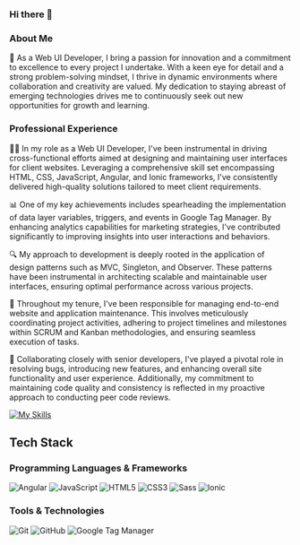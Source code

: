 ### Hi there 👋

### About Me

🌟 As a Web UI Developer, I bring a passion for innovation and a commitment to excellence to every project I undertake. With a keen eye for detail and a strong problem-solving mindset, I thrive in dynamic environments where collaboration and creativity are valued. My dedication to staying abreast of emerging technologies drives me to continuously seek out new opportunities for growth and learning.

### Professional Experience

👨‍💻 In my role as a Web UI Developer, I've been instrumental in driving cross-functional efforts aimed at designing and maintaining user interfaces for client websites. Leveraging a comprehensive skill set encompassing HTML, CSS, JavaScript, Angular, and Ionic frameworks, I've consistently delivered high-quality solutions tailored to meet client requirements.

📊 One of my key achievements includes spearheading the implementation of data layer variables, triggers, and events in Google Tag Manager. By enhancing analytics capabilities for marketing strategies, I've contributed significantly to improving insights into user interactions and behaviors.

🔍 My approach to development is deeply rooted in the application of design patterns such as MVC, Singleton, and Observer. These patterns have been instrumental in architecting scalable and maintainable user interfaces, ensuring optimal performance across various projects.

🚀 Throughout my tenure, I've been responsible for managing end-to-end website and application maintenance. This involves meticulously coordinating project activities, adhering to project timelines and milestones within SCRUM and Kanban methodologies, and ensuring seamless execution of tasks.

🤝 Collaborating closely with senior developers, I've played a pivotal role in resolving bugs, introducing new features, and enhancing overall site functionality and user experience. Additionally, my commitment to maintaining code quality and consistency is reflected in my proactive approach to conducting peer code reviews.

[![My Skills](https://skillicons.dev/icons?i=aws,gcp,azure,react,vue,flutter&perline=3)](https://skillicons.dev)


## Tech Stack

### Programming Languages & Frameworks
![Angular](https://img.shields.io/badge/-Angular-DD0031?style=flat&logo=angular&logoColor=white)
![JavaScript](https://img.shields.io/badge/-JavaScript-F7DF1E?style=flat&logo=javascript&logoColor=black)
![HTML5](https://img.shields.io/badge/-HTML5-E34F26?style=flat&logo=html5&logoColor=white)
![CSS3](https://img.shields.io/badge/-CSS3-1572B6?style=flat&logo=css3&logoColor=white)
![Sass](https://img.shields.io/badge/-Sass-CC6699?style=flat&logo=sass&logoColor=white)
![Ionic](https://img.shields.io/badge/-Ionic-3880FF?style=flat&logo=ionic&logoColor=white)
### Tools & Technologies
![Git](https://img.shields.io/badge/-Git-F05032?style=flat&logo=git&logoColor=white)
![GitHub](https://img.shields.io/badge/-GitHub-181717?style=flat&logo=github&logoColor=white)
![Google Tag Manager](https://img.shields.io/badge/-Google%20Tag%20Manager-4285F4?style=flat&logo=google-tag-manager&logoColor=white)



<!--
**rachcampitos/rachcampitos** is a ✨ _special_ ✨ repository because its `README.md` (this file) appears on your GitHub profile.

Here are some ideas to get you started:

- 🔭 I’m currently working on ...
- 🌱 I’m currently learning ...
- 👯 I’m looking to collaborate on ...
- 🤔 I’m looking for help with ...
- 💬 Ask me about ...
- 📫 How to reach me: ...
- 😄 Pronouns: ...
- ⚡ Fun fact: ...
-->

